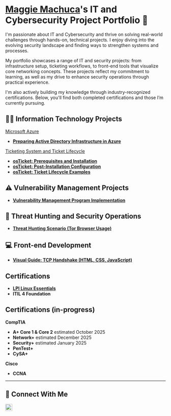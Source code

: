 # <a href="https://www.linkedin.com/in/maggiemachuca/">Maggie Machuca</a>'s IT and Cybersecurity Project Portfolio 🔐

I'm passionate about IT and Cybersecurity and thrive on solving real-world challenges through hands-on, technical projects. I enjoy diving into the evolving security landscape and finding ways to strengthen systems and processes.

My portfolio showcases a range of IT and security projects: from infrastructure setup, ticketing workflows, to front-end tools that visualize core networking concepts. These projects reflect my commitment to learning, as well as my drive to enhance security operations through practical experience.

I'm also actively building my knowledge through industry-recognized certifications. Below, you'll find both completed certifications and those I’m currently pursuing.


## 👩‍💻 Information Technology Projects
<ins>Microsoft Azure</ins>
- **[Preparing Active Directory Infrastructure in Azure](https://github.com/maggiemachuca/azure-prep-for-ad)**

<ins>Ticketing System and Ticket Lifecycle</ins>
- **[osTicket: Prerequisites and Installation](https://github.com/maggiemachuca/osticket-prereqs)**
- **[osTicket: Post-Installation Configuration](https://github.com/maggiemachuca/osticket-post-install-config)**
- **[osTicket: Ticket Lifecycle Examples](https://github.com/maggiemachuca/ticket-lifecycle)**

## ⚠️ Vulnerability Management Projects

- **[Vulnerability Management Program Implementation](https://github.com/maggiemachuca/vulnerability-management-program)**

## 🚨 Threat Hunting and Security Operations

- **[Threat Hunting Scenario (Tor Browser Usage)](https://github.com/maggiemachuca/threat-hunting-scenario-tor/)**

## 💻 Front-end Development 

- **[Visual Guide: TCP Handshake (HTML, CSS, JavaScript)](https://github.com/maggiemachuca/3-Way-Handshake)**

## Certifications
- **[LPI Linux Essentials](https://www.credly.com/badges/d0de59ed-77c1-461b-b37b-16da83b24a32/public_url)**
- **ITIL 4 Foundation**


## Certifications (in-progress)
**CompTIA**
- **A+ Core 1 & Core 2** estimated October 2025
- **Network+** estimated December 2025
- **Security+** estimated January 2025
- **PenTest+**
- **CySA+**

**Cisco**
- **CCNA**


<hr/>


## 🤳 Connect With Me

[<img align="left" alt="Maggie's LinkedIn | LinkedIn" width="22px" src="https://cdn.jsdelivr.net/npm/simple-icons@v3/icons/linkedin.svg" />][linkedin]

[linkedin]: https://linkedin.com/in/maggiemachuca

<!--
<img width="35" alt="image" src="https://github.com/user-attachments/assets/2f41c7cd-5ea8-4475-b451-a37161b6c3fb"> 
<img width="35" alt="image" src="https://github.com/user-attachments/assets/77649969-9910-4994-8b96-74a116cfb2a8">
-->
